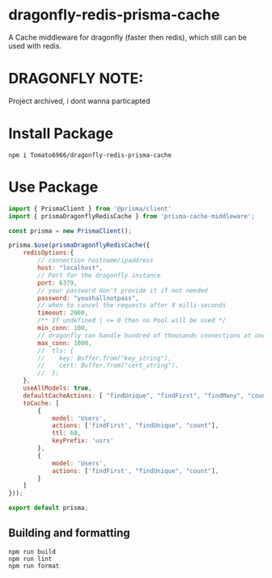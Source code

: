 # dragonfly-redis-prisma-cache
A Cache middleware for dragonfly (faster then redis), which still can be used with redis.

# DRAGONFLY NOTE:

Project archived, i dont wanna particapted

# Install Package
```
npm i Tomato6966/dragonfly-redis-prisma-cache
```

# Use Package
```js
import { PrismaClient } from '@prisma/client'
import { prismaDragonflyRedisCache } from 'prisma-cache-middleware';

const prisma = new PrismaClient();

prisma.$use(prismaDragonflyRedisCache({
    redisOptions:{
        // connection hostname/ipaddress
        host: "localhost",
        // Port for the dragonfly instance
        port: 6379,
        // your password don't provide it if not needed
        password: "youshallnotpass",
        // when to cancel the requests after X milli-seconds
        timeout: 2000,
        /** If undefined | <= 0 then no Pool will be used */
        min_conn: 100,
        // dragonfly can handle hundred of thousands connections at once
        max_conn: 1000,
        //  tls: {
        //    key: Buffer.from("key_string"),
        //    cert: Buffer.from("cert_string"),
        //  };
    },
    useAllModels: true,
    defaultCacheActions: [ "findUnique", "findFirst", "findMany", "count", "aggregate", "groupBy", "findRaw", "aggregateRaw" ]
    toCache: [
        {                      
            model: 'Users',                
            actions: ['findFirst', "findUnique", "count"],           
            ttl: 60,                       
            keyPrefix: 'usrs'             
        },
        {
            model: 'Users',
            actions: ['findFirst', "findUnique", "count"],
        }
    ]
}));

export default prisma;
```

## Building and formatting
```
npm run build
npm run lint
npm run format
```
